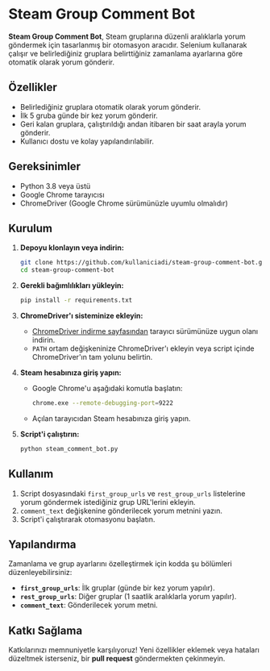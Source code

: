 
# Steam Group Comment Bot

**Steam Group Comment Bot**, Steam gruplarına düzenli aralıklarla yorum göndermek için tasarlanmış bir otomasyon aracıdır. Selenium kullanarak çalışır ve belirlediğiniz gruplara belirttiğiniz zamanlama ayarlarına göre otomatik olarak yorum gönderir.

## Özellikler
- Belirlediğiniz gruplara otomatik olarak yorum gönderir.
- İlk 5 gruba günde bir kez yorum gönderir.
- Geri kalan gruplara, çalıştırıldığı andan itibaren bir saat arayla yorum gönderir.
- Kullanıcı dostu ve kolay yapılandırılabilir.

## Gereksinimler
- Python 3.8 veya üstü
- Google Chrome tarayıcısı
- ChromeDriver (Google Chrome sürümünüzle uyumlu olmalıdır)

## Kurulum

1. **Depoyu klonlayın veya indirin:**
   
   ```bash
   git clone https://github.com/kullaniciadi/steam-group-comment-bot.git
   cd steam-group-comment-bot
   ```

2. **Gerekli bağımlılıkları yükleyin:**

   ```bash
   pip install -r requirements.txt
   ```

3. **ChromeDriver'ı sisteminize ekleyin:**
   - [ChromeDriver indirme sayfasından](https://chromedriver.chromium.org/downloads) tarayıcı sürümünüze uygun olanı indirin.
   - `PATH` ortam değişkeninize ChromeDriver'ı ekleyin veya script içinde ChromeDriver'ın tam yolunu belirtin.

4. **Steam hesabınıza giriş yapın:**
   - Google Chrome'u aşağıdaki komutla başlatın:
     
     ```bash
     chrome.exe --remote-debugging-port=9222
     ```
   
   - Açılan tarayıcıdan Steam hesabınıza giriş yapın.

5. **Script'i çalıştırın:**

   ```bash
   python steam_comment_bot.py
   ```

## Kullanım

1. Script dosyasındaki `first_group_urls` ve `rest_group_urls` listelerine yorum göndermek istediğiniz grup URL'lerini ekleyin.
2. `comment_text` değişkenine gönderilecek yorum metnini yazın.
3. Script'i çalıştırarak otomasyonu başlatın.

## Yapılandırma

Zamanlama ve grup ayarlarını özelleştirmek için kodda şu bölümleri düzenleyebilirsiniz:
- **`first_group_urls`**: İlk gruplar (günde bir kez yorum yapılır).
- **`rest_group_urls`**: Diğer gruplar (1 saatlik aralıklarla yorum yapılır).
- **`comment_text`**: Gönderilecek yorum metni.

## Katkı Sağlama

Katkılarınızı memnuniyetle karşılıyoruz! Yeni özellikler eklemek veya hataları düzeltmek isterseniz, bir **pull request** göndermekten çekinmeyin.
